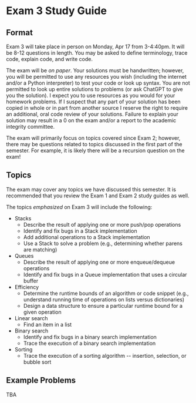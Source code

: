 Exam 3 Study Guide
==================

## Format

Exam 3 will take place in person on Monday, Apr 17 from 3-4:40pm. It will be 8-12 questions in length. You may be asked to define terminology, trace code, explain code, and write code. 

The exam will be *on paper*. Your solutions must be handwritten; however, you will be permitted to use any resources you wish (including the internet and/or a Python interpreter) to test your code or look up syntax. You are not permitted to look up entire solutions to problems (or ask ChatGPT to give you the solution). I expect you to use resources as you would for your homework problems. If I suspect that any part of your solution has been copied in whole or in part from another source I reserve the right to require an additional, oral code review of your solutions. Failure to explain your solution may result in a 0 on the exam and/or a report to the academic integrity committee.

The exam will primarily focus on topics covered since Exam 2; however, there may be questions related to topics discussed in the first part of the semester. For example, it is likely there will be a recursion question on the exam!


## Topics

The exam may cover any topics we have discussed this semester. It is recommended that you review the Exam 1 and Exam 2 study guides as well.

The topics *emphasized* on Exam 3 will include the following:

* Stacks
  - Describe the result of applying one or more push/pop operations
  - Identify and fix bugs in a Stack implementation
  - Add additional operations to a Stack implementation
  - Use a Stack to solve a problem (e.g., determining whether parens are matching)
* Queues
  - Describe the result of applying one or more enqueue/dequeue operations
  - Identify and fix bugs in a Queue implementation that uses a circular buffer
* Efficiency
  - Determine the runtime bounds of an algorithm or code snippet (e.g., understand running time of operations on lists versus dictionaries)
  - Design a data structure to ensure a particular runtime bound for a given operation 
* Linear search
  - Find an item in a list
* Binary search
  - Identify and fix bugs in a binary search implementation
  - Trace the execution of a binary search implementation
* Sorting
  - Trace the execution of a sorting algorithm -- insertion, selection, or bubble sort

## Example Problems
TBA

<!--
**Question 1**

**Question 2**
-->